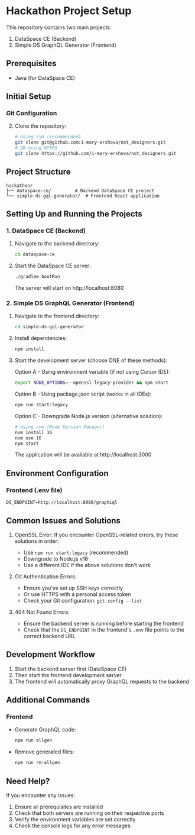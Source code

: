 # Hackathon Project Setup

This repository contains two main projects:
1. DataSpace CE (Backend)
2. Simple DS GraphQL Generator (Frontend)

## Prerequisites

- Java (for DataSpace CE)


## Initial Setup

### Git Configuration


2. Clone the repository:
   ```bash
   # Using SSH (recommended)
   git clone git@github.com:i-mary-ershova/not_designers.git
   # OR using HTTPS
   git clone https://github.com/i-mary-ershova/not_designers.git
   ```

## Project Structure

```
hackathon/
├── dataspace-ce/         # Backend DataSpace CE project
└── simple-ds-gql-generator/  # Frontend React application
```

## Setting Up and Running the Projects

### 1. DataSpace CE (Backend)

1. Navigate to the backend directory:
   ```bash
   cd dataspace-ce
   ```

2. Start the DataSpace CE server:
   ```bash
   ./gradlew bootRun
   ```

   The server will start on http://localhost:8080

### 2. Simple DS GraphQL Generator (Frontend)

1. Navigate to the frontend directory:
   ```bash
   cd simple-ds-gql-generator
   ```

2. Install dependencies:
   ```bash
   npm install
   ```

3. Start the development server (choose ONE of these methods):

   Option A - Using environment variable (if not using Cursor IDE):
   ```bash
   export NODE_OPTIONS=--openssl-legacy-provider && npm start
   ```

   Option B - Using package.json script (works in all IDEs):
   ```bash
   npm run start:legacy
   ```

   Option C - Downgrade Node.js version (alternative solution):
   ```bash
   # Using nvm (Node Version Manager)
   nvm install 16
   nvm use 16
   npm start
   ```

   The application will be available at http://localhost:3000

## Environment Configuration

### Frontend (.env file)
```
DS_ENDPOINT=http://localhost:8080/graphiql
```

## Common Issues and Solutions

1. OpenSSL Error:
   If you encounter OpenSSL-related errors, try these solutions in order:
   - Use `npm run start:legacy` (recommended)
   - Downgrade to Node.js v16
   - Use a different IDE if the above solutions don't work

2. Git Authentication Errors:
   - Ensure you've set up SSH keys correctly
   - Or use HTTPS with a personal access token
   - Check your Git configuration: `git config --list`

3. 404 Not Found Errors:
   - Ensure the backend server is running before starting the frontend
   - Check that the `DS_ENDPOINT` in the frontend's `.env` file points to the correct backend URL

## Development Workflow

1. Start the backend server first (DataSpace CE)
2. Then start the frontend development server
3. The frontend will automatically proxy GraphQL requests to the backend

## Additional Commands

### Frontend

- Generate GraphQL code:
  ```bash
  npm run allgen
  ```

- Remove generated files:
  ```bash
  npm run rm-allgen
  ```

## Need Help?

If you encounter any issues:
1. Ensure all prerequisites are installed
2. Check that both servers are running on their respective ports
3. Verify the environment variables are set correctly
4. Check the console logs for any error messages 